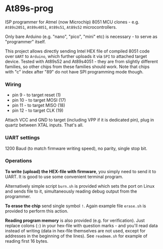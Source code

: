 # At89s-prog
ISP programmer for Atmel (now Microchip) 8051 MCU clones - e.g. `At89s2051`, `At89s4051`, `At89s51`, `At89s52` microcontrollers.

Only bare Arduino (e.g. "nano", "pico", "mini" etc) is necessary - to serve as "programmer" itself.

This project allows directly sending Intel HEX file of compiled 8051 code over `UART` to `Arduino`, which further uploads it via `SPI` to
attached target device. Tested with At89s52 and At89s4051 - they are from slightly different families, so other chips from these families
should work. Note that chips with "c" index after "89" do not have SPI programming mode though.

### Wiring

- pin 9 - to target reset (1)
- pin 10 - to target MOSI (17)
- pin 11 - to target MISO (18)
- pin 12 - to target CLK (19)

Attach VCC and GND to target (including VPP if it is dedicated pin), plug in quartz between XTAL inputs. That's all.

### UART settings

1200 Baud (to match firmware writing speed), no parity, single stop bit.

### Operations

**To write (upload) the HEX-file with firmware**, you simply need to send it to UART. It is good to use some convenient terminal program.

Alternatively simple script `burn.sh` is provided which sets the port on Linux and sends file to it, simultaneously reading debug output from the programmer.

**To erase the chip** send single symbol `!`. Again example file `erase.sh` is provided to perform this action.

**Reading program memory** is also provided (e.g. for verification). Just replace colons (`:`) in your hex-file
with question marks - and you'll read data instead of writing (data in hex-file themselves are not used, except for addresses in the
beginning of the lines). See `readmem.sh` for example of reading first 16 bytes.
